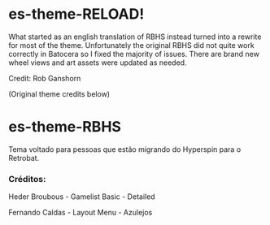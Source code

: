 # es-theme-RELOAD!

 What started as an english translation of RBHS instead turned into a rewrite for most of the theme.  Unfortunately the original RBHS did not quite work correctly in Batocera so I fixed the majority of issues.  There are brand new wheel views and art assets were updated as needed.    

Credit: Rob Ganshorn

(Original theme credits below)

# es-theme-RBHS

Tema voltado para pessoas que estão migrando do Hyperspin para o Retrobat.

### Créditos:

Heder Broubous - Gamelist Basic - Detailed

Fernando Caldas - Layout Menu - Azulejos


